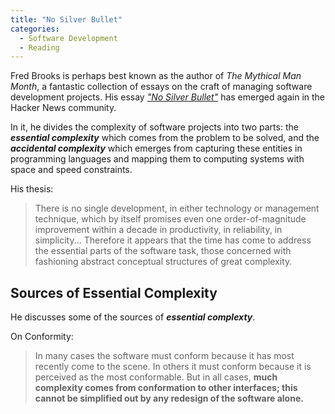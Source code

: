 ```yaml
---
title: "No Silver Bullet"
categories:
  - Software Development
  - Reading
---
```

Fred Brooks is perhaps best known as the author of _The Mythical Man Month_, a fantastic collection of essays on the craft of managing software development projects. His essay [_"No Silver Bullet"_](http://worrydream.com/refs/Brooks-NoSilverBullet.pdf) has emerged again in the Hacker News community.

In it, he divides the complexity of software projects into two parts: the ***essential complexity*** which comes from the problem to be solved, and the ***accidental complexity*** which emerges from capturing these entities in programming languages and mapping them to computing systems with space and speed constraints.

His thesis:
> There is no single development, in either technology or management technique, which by itself promises even one order-of-magnitude improvement within a decade in productivity, in reliability, in simplicity... Therefore it appears that the time has come to address the essential parts of the software task, those concerned with fashioning abstract conceptual structures of great complexity.

## Sources of Essential Complexity
He discusses some of the sources of ***essential complexty***.

On Conformity:
> In many cases the software must conform because it has most recently come to the scene. In others it must conform because it is perceived as the most conformable. But in all cases, **much complexity comes from conformation to other interfaces; this cannot be simplified out by any redesign of the software alone.**

